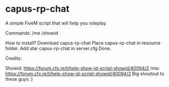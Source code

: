 # capus-rp-chat
A simple FiveM script that will help you roleplay.

Commands: /me /showid

How to install?
Download capus-rp-chat
Place capus-rp-chat in resource folder.
Add star capus-rp-chat in server.cfg
Done.

Credits:

Showid: https://forum.cfx.re/t/help-show-id-script-showid/40094/2
/me: https://forum.cfx.re/t/help-show-id-script-showid/40094/2
Big shoutout to these guys :)

